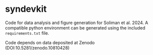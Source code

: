 # syndevkit
Code for data analysis and figure generation for Soliman et al. 2024. A compatible python environment can be generated using the included `requirements.txt` file. 

Code depends on data deposited at Zenodo (DOI:10.5281/zenodo.10810428)